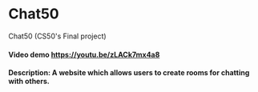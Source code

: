 # Chat50
Chat50 (CS50's Final project)
#### Video demo <https://youtu.be/zLACk7mx4a8>
#### Description: A website which allows users to create rooms for chatting with others.
